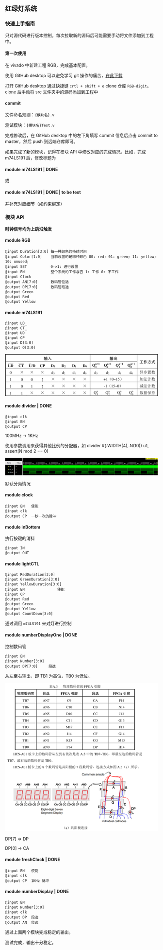 ## 红绿灯系统

### 快速上手指南

只对源代码进行版本控制。每次拉取新的源码后可能需要手动将文件添加到工程中。

#### 第一次使用

在 vivado 中新建工程 RGB，完成基本配置。

使用 GitHub desktop 可以避免学习 git 操作的痛苦，[在此下载](https://desktop.github.com/)

打开 GitHub desktop 通过快捷键 `crtl + shift + o` clone 仓库 `RGB-digit`。clone 后手动将 src 文件夹中的源码添加到工程中

#### commit

文件命名规则：`{模块名}.v`

测试模块：`{模块名}Test.v`

完成修改后，在 GitHub desktop 中的左下角填写 commit 信息后点击 commit to master，然后 push 到远端仓库即可。

如果完成了新的模块，记得在模块 API 中修改对应的完成情况。比如，完成 m74LS191 后，修改标题为

#### module m74LS191 | DONE

或

#### module m74LS191 | DONE | to be test

并补充对应细节（如约束绑定）

### 模块 API

**时钟信号均为上跳沿触发**

#### module RGB

```
@input Duration[3:0] 每一种颜色的持续时间
@input Color[1:0]    当前设置的是哪种颜色 00: red; 01: green; 11: yellow; 10: unused;
@input SET           0->1: 进行设置
@input EN            整个系统的工作与否 1: 工作 0: 不工作
@input Clock
@output AN[7:0]		 数码管位选
@output DP[7:0]      数码管段选
@output Green
@output Red
@output Yellow
```

#### module m74LS191

```
@input LD_
@input CT_
@input UD
@input CP
@input D[3:0]
@output Q[3:0]
```

 ![image-20211222192112626](figure/image-20211222192112626.png)

#### module divider | DONE

```
@input clk
@input EN
@output CP
```

100MHz -> 1KHz

使用参数调用来获得其他比例的分配器，如 divider  #(.WIDTH(4),.N(10))  u1, assert(N mod 2 == 0)

![image-20211223135009131](figure/image-20211223135009131.png)

默认分频情况

#### module clock

```
@input EN	使能
@input clk
@output CP	一秒一次的脉冲
```

#### module inBottom

执行按键的消抖

```
@input IN
@output OUT
```

#### module lightCTL

```
@input RedDuration[3:0]
@input GreenDuration[3:0]
@input YellowDuration[3:0]
@input EN				使能
@input CP
@output Red
@output Green
@output Yellow
@output CountDown[3:0]
```

通过调用 `m74LS191` 来对灯进行控制

#### module numberDisplayOne | DONE

控制数码管

```
@input EN
@input Number[3:0]
@output DP[7:0]		段选
```

从左至右输出，即 TB1 为高位，TB0 为低位。

![image-20211223001556279](figure/image-20211223001556279.png)

DP[7] => DP

DP[0] => CA

#### module freshClock | DONE

```
@input EN	使能
@input clk
@output CP	1KHz 脉冲
```

#### module numberDisplay | DONE

```
@input EN
@input Number[3:0]
@input clk
@output DP	段选
@output AN	位选
```

通过上面两个模块完成稳定的输出。

测试完成，输出十分稳定。

